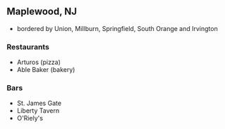 ## Maplewood, NJ

- bordered by Union, Millburn, Springfield, South Orange and Irvington


### Restaurants
* Arturos (pizza)
* Able Baker (bakery)

### Bars
* St. James Gate
* Liberty Tavern
* O'Riely's